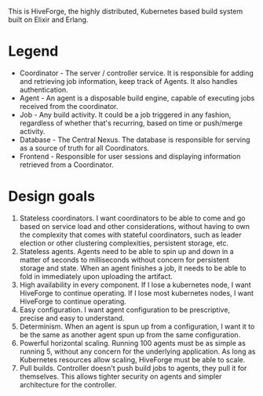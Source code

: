 This is HiveForge, the highly distributed, Kubernetes based build system built on Elixir and Erlang.

# Legend
- Coordinator - The server / controller service. It is responsible for adding and retrieving job information, keep track of Agents. It also handles authentication.
- Agent - An agent is a disposable build engine, capable of executing jobs received from the coordinator.
- Job - Any build activity. It could be a job triggered in any fashion, regardless of whether that's recurring, based on time or push/merge activity.
- Database - The Central Nexus. The database is responsible for serving as a source of truth for all Coordinators.
- Frontend - Responsible for user sessions and displaying information retrieved from a Coordinator.

# Design goals
1. Stateless coordinators. I want coordinators to be able to come and go based on service load and other considerations, without having to own the complexity that comes with stateful coordinators, such as leader election or other clustering complexities, persistent storage, etc.
2. Stateless agents. Agents need to be able to spin up and down in a matter of seconds to milliseconds without concern for persistent storage and state. When an agent finishes a job, it needs to be able to fold in immediately upon uploading the artifact.
3. High availability in every component. If I lose a kubernetes node, I want HiveForge to continue operating. If I lose most kubernetes nodes, I want HiveForge to continue operating.
4. Easy configuration. I want agent configuration to be prescriptive, precise and easy to understand.
5. Determinism. When an agent is spun up from a configuration, I want it to be the same as another agent spun up from the same configuration.
6. Powerful horizontal scaling. Running 100 agents must be as simple as running 5, without any concern for the underlying application. As long as Kubernetes resources allow scaling, HiveForge must be able to scale.
7. Pull builds. Controller doesn't push build jobs to agents, they pull it for themselves. This allows tighter security on agents and simpler architecture for the controller.

